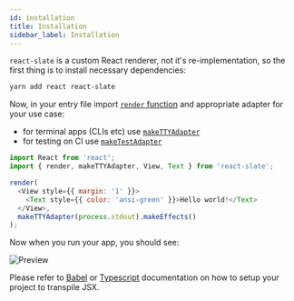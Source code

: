 ```yaml
---
id: installation
title: Installation
sidebar_label: Installation
---
```


`react-slate` is a custom React renderer, not it's re-implementation, so the first thing is to install necessary dependencies:

```bash
yarn add react react-slate
```

Now, in your entry file import [`render` function](./render-function.md) and appropriate adapter for your use case:

* for terminal apps (CLIs etc) use [`makeTTYAdapter`](./tty-adapter.md)
* for testing on CI use [`makeTestAdapter`](./test-adapter.md)

```js
import React from 'react';
import { render, makeTTYAdapter, View, Text } from 'react-slate';

render(
  <View style={{ margin: '1' }}>
    <Text style={{ color: 'ansi-green' }}>Hello world!</Text>
  </View>,
  makeTTYAdapter(process.stdout).makeEffects()
);
```

Now when you run your app, you should see:

![Preview](/img/preview.png)

Please refer to [Babel](http://babeljs.io/) or [Typescript](https://www.typescriptlang.org/) documentation on how to setup your project to transpile JSX.
